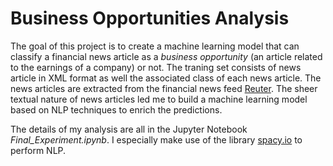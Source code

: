 # Business Opportunities Analysis

The goal of this project is to create a machine learning model that can classify a financial news article as a *business opportunity* (an article related to the earnings of a company) or not. The traning set consists of news article in XML format as well the associated class of each news article. The news articles are extracted from the financial news feed [Reuter](https://www.reuter.com/). The sheer textual nature of news articles led me to build a machine learning model based on NLP techniques to enrich the predictions.

The details of my analysis are all in the Jupyter Notebook *Final_Experiment.ipynb*.
I especially make use of the library [spacy.io](https://www.spacy.io) to perform NLP.
